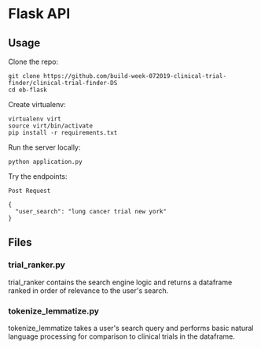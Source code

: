 # Flask API

## Usage

Clone the repo:

```git clone https://github.com/build-week-072019-clinical-trial-finder/clinical-trial-finder-DS``` <br>
```cd eb-flask```

Create virtualenv:

```virtualenv virt``` <br>
```source virt/bin/activate``` <br>
```pip install -r requirements.txt``` <br>

Run the server locally:

```python application.py```

Try the endpoints:

```Post Request```
```
{
  "user_search": "lung cancer trial new york"
}
```

## Files
### trial_ranker.py
trial_ranker contains the search engine logic and returns a dataframe ranked in order of relevance to the user's search.

### tokenize_lemmatize.py
tokenize_lemmatize takes a user's search query and performs basic natural language processing for comparison to clinical trials in the dataframe.

